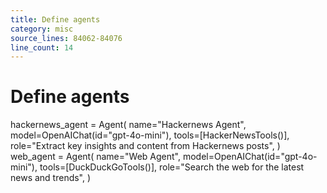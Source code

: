 ```yaml
---
title: Define agents
category: misc
source_lines: 84062-84076
line_count: 14
---
```


# Define agents
hackernews_agent = Agent(
    name="Hackernews Agent",
    model=OpenAIChat(id="gpt-4o-mini"),
    tools=[HackerNewsTools()],
    role="Extract key insights and content from Hackernews posts",
)
web_agent = Agent(
    name="Web Agent",
    model=OpenAIChat(id="gpt-4o-mini"),
    tools=[DuckDuckGoTools()],
    role="Search the web for the latest news and trends",
)

